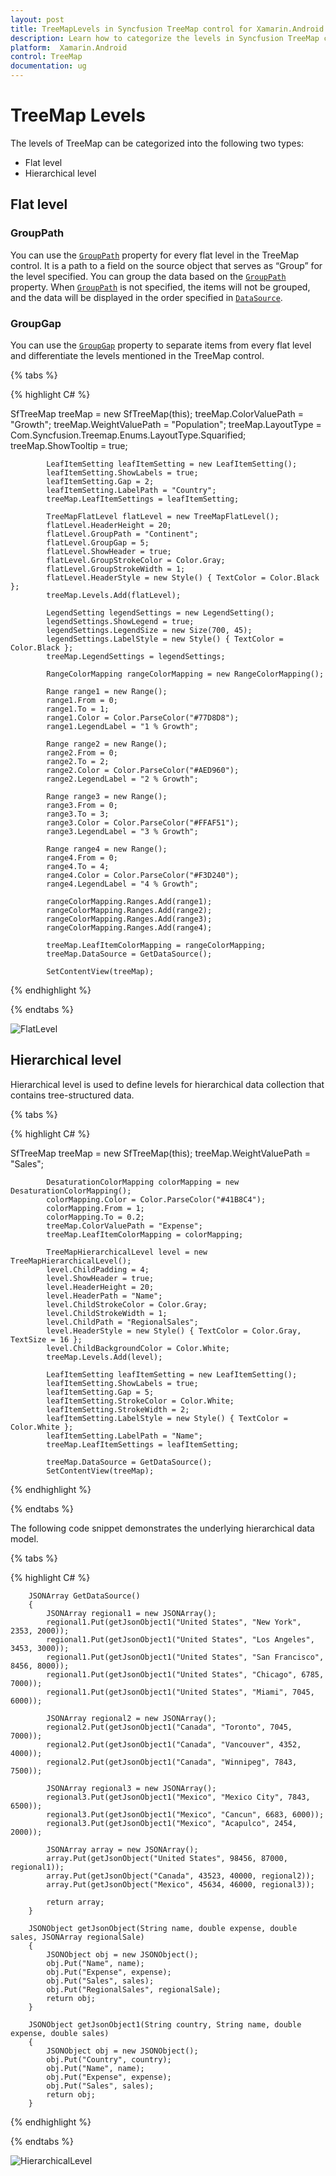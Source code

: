 ```yaml
---
layout: post
title: TreeMapLevels in Syncfusion TreeMap control for Xamarin.Android
description: Learn how to categorize the levels in Syncfusion TreeMap control
platform:  Xamarin.Android
control: TreeMap
documentation: ug
---
```


# TreeMap Levels

The levels of TreeMap can be categorized into the following two types:

* Flat level
* Hierarchical level

## Flat level

### GroupPath

You can use the [`GroupPath`](https://help.syncfusion.com/cr/xamarin-android/Com.Syncfusion.Treemap.TreeMapFlatLevel.html#Com_Syncfusion_Treemap_TreeMapFlatLevel_GroupPath) property for every flat level in the TreeMap control. It is a path to a field on the source object that serves as “Group” for the level specified. You can group the data based on the [`GroupPath`](https://help.syncfusion.com/cr/xamarin-android/Com.Syncfusion.Treemap.TreeMapFlatLevel.html#Com_Syncfusion_Treemap_TreeMapFlatLevel_GroupPath) property. When [`GroupPath`](https://help.syncfusion.com/cr/xamarin-android/Com.Syncfusion.Treemap.TreeMapFlatLevel.html#Com_Syncfusion_Treemap_TreeMapFlatLevel_GroupPath) is not specified, the items will not be grouped, and the data will be displayed in the order specified in [`DataSource`](https://help.syncfusion.com/cr/xamarin-android/Com.Syncfusion.Treemap.SfTreeMap.html#Com_Syncfusion_Treemap_SfTreeMap_DataSource).

### GroupGap

You can use the [`GroupGap`](https://help.syncfusion.com/cr/xamarin-android/Com.Syncfusion.Treemap.TreeMapFlatLevel.html#Com_Syncfusion_Treemap_TreeMapFlatLevel_GroupGap) property to separate items from every flat level and differentiate the levels mentioned in the TreeMap control.

{% tabs %}  

{% highlight C# %}  

  SfTreeMap treeMap = new SfTreeMap(this);
            treeMap.ColorValuePath = "Growth";
            treeMap.WeightValuePath = "Population";
            treeMap.LayoutType = Com.Syncfusion.Treemap.Enums.LayoutType.Squarified;
            treeMap.ShowTooltip = true;

            LeafItemSetting leafItemSetting = new LeafItemSetting();
            leafItemSetting.ShowLabels = true;
            leafItemSetting.Gap = 2;
            leafItemSetting.LabelPath = "Country";
            treeMap.LeafItemSettings = leafItemSetting;

            TreeMapFlatLevel flatLevel = new TreeMapFlatLevel();
            flatLevel.HeaderHeight = 20;
            flatLevel.GroupPath = "Continent";
            flatLevel.GroupGap = 5;
            flatLevel.ShowHeader = true;
            flatLevel.GroupStrokeColor = Color.Gray;
            flatLevel.GroupStrokeWidth = 1;
            flatLevel.HeaderStyle = new Style() { TextColor = Color.Black };
            treeMap.Levels.Add(flatLevel);

            LegendSetting legendSettings = new LegendSetting();
            legendSettings.ShowLegend = true;
            legendSettings.LegendSize = new Size(700, 45);
            legendSettings.LabelStyle = new Style() { TextColor = Color.Black };
            treeMap.LegendSettings = legendSettings;

            RangeColorMapping rangeColorMapping = new RangeColorMapping();

            Range range1 = new Range();
            range1.From = 0;
            range1.To = 1;
            range1.Color = Color.ParseColor("#77D8D8");
            range1.LegendLabel = "1 % Growth";

            Range range2 = new Range();
            range2.From = 0;
            range2.To = 2;
            range2.Color = Color.ParseColor("#AED960");
            range2.LegendLabel = "2 % Growth";

            Range range3 = new Range();
            range3.From = 0;
            range3.To = 3;
            range3.Color = Color.ParseColor("#FFAF51");
            range3.LegendLabel = "3 % Growth";

            Range range4 = new Range();
            range4.From = 0;
            range4.To = 4;
            range4.Color = Color.ParseColor("#F3D240");
            range4.LegendLabel = "4 % Growth";

            rangeColorMapping.Ranges.Add(range1);
            rangeColorMapping.Ranges.Add(range2);
            rangeColorMapping.Ranges.Add(range3);
            rangeColorMapping.Ranges.Add(range4);

            treeMap.LeafItemColorMapping = rangeColorMapping;
            treeMap.DataSource = GetDataSource();

            SetContentView(treeMap);


{% endhighlight %}

{% endtabs %}  

![FlatLevel](TreeMapLevels_images/Flatlevel.png)

## Hierarchical level

Hierarchical level is used to define levels for hierarchical data collection that contains tree-structured data.

{% tabs %}  

{% highlight C# %}  

SfTreeMap treeMap = new SfTreeMap(this);
            treeMap.WeightValuePath = "Sales";
           
            DesaturationColorMapping colorMapping = new DesaturationColorMapping();
            colorMapping.Color = Color.ParseColor("#41B8C4");
            colorMapping.From = 1;
            colorMapping.To = 0.2;
            treeMap.ColorValuePath = "Expense";
            treeMap.LeafItemColorMapping = colorMapping;

            TreeMapHierarchicalLevel level = new TreeMapHierarchicalLevel();
            level.ChildPadding = 4;
            level.ShowHeader = true;
            level.HeaderHeight = 20;
            level.HeaderPath = "Name";
            level.ChildStrokeColor = Color.Gray;
            level.ChildStrokeWidth = 1;
            level.ChildPath = "RegionalSales";
            level.HeaderStyle = new Style() { TextColor = Color.Gray, TextSize = 16 };           
            level.ChildBackgroundColor = Color.White;
            treeMap.Levels.Add(level);

            LeafItemSetting leafItemSetting = new LeafItemSetting();
            leafItemSetting.ShowLabels = true;
            leafItemSetting.Gap = 5;
            leafItemSetting.StrokeColor = Color.White;
            leafItemSetting.StrokeWidth = 2;
            leafItemSetting.LabelStyle = new Style() { TextColor = Color.White };
            leafItemSetting.LabelPath = "Name";
            treeMap.LeafItemSettings = leafItemSetting;
                      
            treeMap.DataSource = GetDataSource();
            SetContentView(treeMap);
  
{% endhighlight %}

{% endtabs %}  

The following code snippet demonstrates the underlying hierarchical data model.

{% tabs %}  

{% highlight C# %} 

        JSONArray GetDataSource()
        {
            JSONArray regional1 = new JSONArray();
            regional1.Put(getJsonObject1("United States", "New York", 2353, 2000));
            regional1.Put(getJsonObject1("United States", "Los Angeles", 3453, 3000));
            regional1.Put(getJsonObject1("United States", "San Francisco", 8456, 8000));
            regional1.Put(getJsonObject1("United States", "Chicago", 6785, 7000));
            regional1.Put(getJsonObject1("United States", "Miami", 7045, 6000));

            JSONArray regional2 = new JSONArray();
            regional2.Put(getJsonObject1("Canada", "Toronto", 7045, 7000));
            regional2.Put(getJsonObject1("Canada", "Vancouver", 4352, 4000));
            regional2.Put(getJsonObject1("Canada", "Winnipeg", 7843, 7500));

            JSONArray regional3 = new JSONArray();
            regional3.Put(getJsonObject1("Mexico", "Mexico City", 7843, 6500));
            regional3.Put(getJsonObject1("Mexico", "Cancun", 6683, 6000));
            regional3.Put(getJsonObject1("Mexico", "Acapulco", 2454, 2000));

            JSONArray array = new JSONArray();
            array.Put(getJsonObject("United States", 98456, 87000, regional1));
            array.Put(getJsonObject("Canada", 43523, 40000, regional2));
            array.Put(getJsonObject("Mexico", 45634, 46000, regional3));

            return array;
        }

        JSONObject getJsonObject(String name, double expense, double sales, JSONArray regionalSale)
        {
            JSONObject obj = new JSONObject();
            obj.Put("Name", name);
            obj.Put("Expense", expense);
            obj.Put("Sales", sales);
            obj.Put("RegionalSales", regionalSale);
            return obj;
        }

        JSONObject getJsonObject1(String country, String name, double expense, double sales)
        {
            JSONObject obj = new JSONObject();
            obj.Put("Country", country);
            obj.Put("Name", name);
            obj.Put("Expense", expense);
            obj.Put("Sales", sales);
            return obj;
        }

{% endhighlight %}

{% endtabs %}  

![HierarchicalLevel](TreeMapLevels_images/Hierarchical.jpg)
